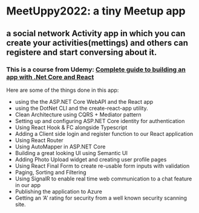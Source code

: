 # MeetUppy2022: a tiny Meetup app

## a social network Activity app in which you can create your activities(mettings) and others can registere and start conversing about it.

### This is a course from Udemy: [Complete guide to building an app with .Net Core and React](https://www.udemy.com/course/complete-guide-to-building-an-app-with-net-core-and-react/)

Here are some of the things done in this app:

- using the the ASP.NET Core WebAPI and the React app
- using the DotNet CLI and the create-react-app utility.
- Clean Architecture using CQRS + Mediator pattern
- Setting up and configuring ASP.NET Core identity for authentication
- Using React Hook & FC alongside Typescript
- Adding a Client side login and register function to our React application
- Using React Router
- Using AutoMapper in ASP.NET Core
- Building a great looking UI using Semantic UI
- Adding Photo Upload widget and creating user profile pages
- Using React Final Form to create re-usable form inputs with validation
- Paging, Sorting and Filtering
- Using SignalR to enable real time web communication to a chat feature in our app
- Publishing the application to Azure
- Getting an ‘A’ rating for security from a well known security scanning site.

